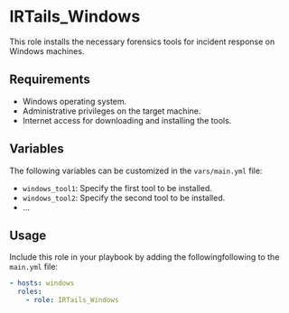 # IRTails_Windows

This role installs the necessary forensics tools for incident response on Windows machines.

## Requirements

- Windows operating system.
- Administrative privileges on the target machine.
- Internet access for downloading and installing the tools.

## Variables

The following variables can be customized in the `vars/main.yml` file:

- `windows_tool1`: Specify the first tool to be installed.
- `windows_tool2`: Specify the second tool to be installed.
- ...

## Usage

Include this role in your playbook by adding the followingfollowing to the `main.yml` file:

```yaml
- hosts: windows
  roles:
    - role: IRTails_Windows
